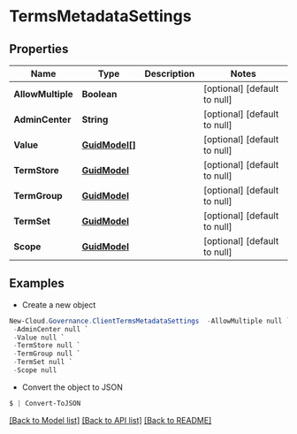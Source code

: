 # TermsMetadataSettings
## Properties

Name | Type | Description | Notes
------------ | ------------- | ------------- | -------------
**AllowMultiple** | **Boolean** |  | [optional] [default to null]
**AdminCenter** | **String** |  | [optional] [default to null]
**Value** | [**GuidModel[]**](GuidModel.md) |  | [optional] [default to null]
**TermStore** | [**GuidModel**](GuidModel.md) |  | [optional] [default to null]
**TermGroup** | [**GuidModel**](GuidModel.md) |  | [optional] [default to null]
**TermSet** | [**GuidModel**](GuidModel.md) |  | [optional] [default to null]
**Scope** | [**GuidModel**](GuidModel.md) |  | [optional] [default to null]

## Examples

- Create a new object
```powershell
New-Cloud.Governance.ClientTermsMetadataSettings  -AllowMultiple null `
 -AdminCenter null `
 -Value null `
 -TermStore null `
 -TermGroup null `
 -TermSet null `
 -Scope null
```

- Convert the object to JSON
```powershell
$ | Convert-ToJSON
```


[[Back to Model list]](../README.md#documentation-for-models) [[Back to API list]](../README.md#documentation-for-api-endpoints) [[Back to README]](../README.md)

